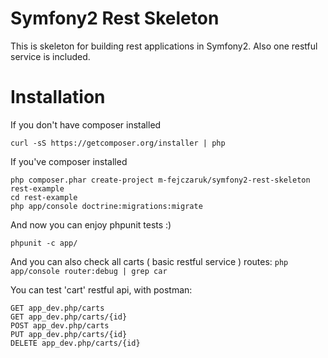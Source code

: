 Symfony2 Rest Skeleton
========================
This is skeleton for building rest applications in Symfony2. Also one restful service is included.

Installation
========================
If you don't have composer installed
```
curl -sS https://getcomposer.org/installer | php
```
If you've composer installed

```
php composer.phar create-project m-fejczaruk/symfony2-rest-skeleton rest-example
cd rest-example
php app/console doctrine:migrations:migrate
```

And now you can enjoy phpunit tests :)

```
phpunit -c app/
```
And you can also check all carts ( basic restful service ) routes:
```php app/console router:debug | grep car```

You can test 'cart' restful api, with postman:
```
GET app_dev.php/carts
GET app_dev.php/carts/{id}
POST app_dev.php/carts
PUT app_dev.php/carts/{id}
DELETE app_dev.php/carts/{id}
```